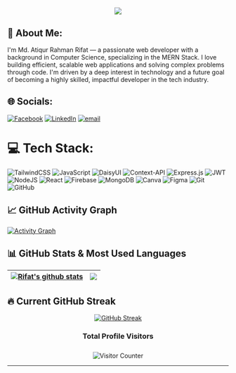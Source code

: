 <h1 align="center">
  <a href="https://git.io/typing-svg">
    <img src="https://readme-typing-svg.herokuapp.com?font=Fira+Code&size=26&duration=3000&pause=500&color=003366&center=true&vCenter=true&width=800&lines=Hi+there%2C+I'm+Md.+Atiqur+Rahman+Rifat.;Frontend+Web+Developer+%7C+MERN+Stack+Enthusiast.;Welcome+to+my+GitHub+profile!">
  </a>
</h1>

## 💫 About Me:
I'm Md. Atiqur Rahman Rifat — a passionate web developer with a background in Computer Science, specializing in the MERN Stack. I love building efficient, scalable web applications and solving complex problems through code. I'm driven by a deep interest in technology and a future goal of becoming a highly skilled, impactful developer in the tech industry.


## 🌐 Socials:
[![Facebook](https://img.shields.io/badge/Facebook-%231877F2.svg?logo=Facebook&logoColor=white)](https://facebook.com/https://www.facebook.com/atiqurrahman.rifat.73/) [![LinkedIn](https://img.shields.io/badge/LinkedIn-%230077B5.svg?logo=linkedin&logoColor=white)](https://linkedin.com/in/https://www.linkedin.com/in/rifat-28-dev/) [![email](https://img.shields.io/badge/Email-D14836?logo=gmail&logoColor=white)](mailto:rifat28.dev@gmail.com) 

# 💻 Tech Stack:
![TailwindCSS](https://img.shields.io/badge/tailwindcss-%2338B2AC.svg?style=for-the-badge&logo=tailwind-css&logoColor=white) ![JavaScript](https://img.shields.io/badge/javascript-%23323330.svg?style=for-the-badge&logo=javascript&logoColor=%23F7DF1E) ![DaisyUI](https://img.shields.io/badge/daisyui-5A0EF8?style=for-the-badge&logo=daisyui&logoColor=white) ![Context-API](https://img.shields.io/badge/Context--Api-000000?style=for-the-badge&logo=react) ![Express.js](https://img.shields.io/badge/express.js-%23404d59.svg?style=for-the-badge&logo=express&logoColor=%2361DAFB) ![JWT](https://img.shields.io/badge/JWT-black?style=for-the-badge&logo=JSON%20web%20tokens) ![NodeJS](https://img.shields.io/badge/node.js-6DA55F?style=for-the-badge&logo=node.js&logoColor=white) ![React](https://img.shields.io/badge/react-%2320232a.svg?style=for-the-badge&logo=react&logoColor=%2361DAFB) ![Firebase](https://img.shields.io/badge/firebase-a08021?style=for-the-badge&logo=firebase&logoColor=ffcd34) ![MongoDB](https://img.shields.io/badge/MongoDB-%234ea94b.svg?style=for-the-badge&logo=mongodb&logoColor=white) ![Canva](https://img.shields.io/badge/Canva-%2300C4CC.svg?style=for-the-badge&logo=Canva&logoColor=white) ![Figma](https://img.shields.io/badge/figma-%23F24E1E.svg?style=for-the-badge&logo=figma&logoColor=white) ![Git](https://img.shields.io/badge/git-%23F05033.svg?style=for-the-badge&logo=git&logoColor=white) ![GitHub](https://img.shields.io/badge/github-%23121011.svg?style=for-the-badge&logo=github&logoColor=white)

## 📈 GitHub Activity Graph
[![Activity Graph](https://github-readme-activity-graph.vercel.app/graph?username=rifat-two-eight&theme=github-dark-dimmed&custom_title=Rifat's%20GitHub%20Activity&hide_border=true)](https://github.com/ashutosh00710/github-readme-activity-graph)

## 📊 GitHub Stats & Most Used Languages
| <a href="https://github.com/rifat-two-eight/github-readme-stats"><img align="center" src="https://github-readme-stats.vercel.app/api?username=rifat-two-eight&show_icons=true&include_all_commits=true&hide_border=true&title_color=003366" alt="Rifat's github stats" /></a> | <a href="https://github.com/rifat-two-eight/github-readme-stats"><img align="center" src="https://github-readme-stats.vercel.app/api/top-langs/?username=rifat-two-eight&layout=compact&hide_border=true&title_color=003366" /></a> |
| ------------- | ------------- |

## 🔥 Current GitHub Streak

<p align="center">
  <a href="https://github.com/rifat-two-eight">
    <img src="https://nirzak-streak-stats.vercel.app/?user=rifat-two-eight&theme=dark&hide_border=false" alt="GitHub Streak" />
  </a>
</p>


<h3 align="center">Total Profile Visitors</h3>

<p align="center">
  <img src="https://profile-counter.glitch.me/rifat-two-eight/count.svg" alt="Visitor Counter" style="margin-top: 10px;" />
</p>

<hr />



